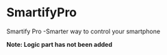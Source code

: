 # SmartifyPro
Smartify Pro -Smarter way to control your smartphone

**Note: Logic part has not been added**
